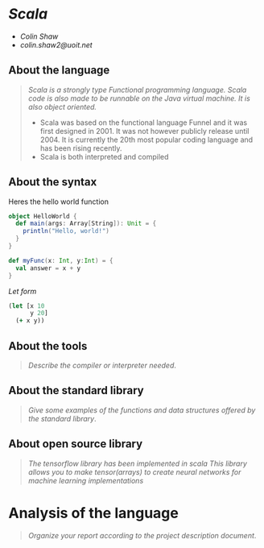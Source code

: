 # _Scala_

- _Colin Shaw_
- _colin.shaw2@uoit.net_

## About the language

> _Scala is a strongly type Functional programming language.  Scala code is also made to be runnable on the Java virtual machine. It is also object oriented._
> 
> - Scala was based on the functional language Funnel and it was first designed in 2001.  It was not however publicly release until 2004.  It is currently the 20th most popular coding language and has been rising recently.
> - Scala is both interpreted and compiled

## About the syntax

Heres the hello world function
```scala
object HelloWorld {
  def main(args: Array[String]): Unit = {
    println("Hello, world!")
  }
}
```

```scala
def myFunc(x: Int, y:Int) = {
  val answer = x + y
}
```
*Let form*

```clojure
(let [x 10
      y 20]
  (+ x y))
```

## About the tools

> _Describe the compiler or interpreter needed_.

## About the standard library

> _Give some examples of the functions and data structures
> offered by the standard library_.

## About open source library

> _The tensorflow library has been implemented in scala
This library allows you to make tensor(arrays) to create neural networks for machine learning implementations_

# Analysis of the language

> _Organize your report according to the project description
document_.


